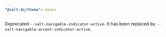 ```yaml
---
"@salt-ds/theme": minor
---
```


Deprecated `--salt-navigable-indicator-active`. It has been replaced by `--salt-navigable-accent-indicator-active`.

